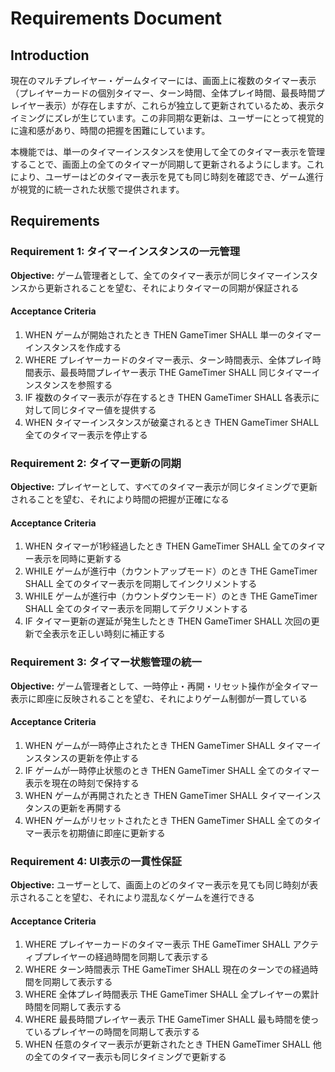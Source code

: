 # Requirements Document

## Introduction

現在のマルチプレイヤー・ゲームタイマーには、画面上に複数のタイマー表示（プレイヤーカードの個別タイマー、ターン時間、全体プレイ時間、最長時間プレイヤー表示）が存在しますが、これらが独立して更新されているため、表示タイミングにズレが生じています。この非同期な更新は、ユーザーにとって視覚的に違和感があり、時間の把握を困難にしています。

本機能では、単一のタイマーインスタンスを使用して全てのタイマー表示を管理することで、画面上の全てのタイマーが同期して更新されるようにします。これにより、ユーザーはどのタイマー表示を見ても同じ時刻を確認でき、ゲーム進行が視覚的に統一された状態で提供されます。

## Requirements

### Requirement 1: タイマーインスタンスの一元管理
**Objective:** ゲーム管理者として、全てのタイマー表示が同じタイマーインスタンスから更新されることを望む、それによりタイマーの同期が保証される

#### Acceptance Criteria

1. WHEN ゲームが開始されたとき THEN GameTimer SHALL 単一のタイマーインスタンスを作成する
2. WHERE プレイヤーカードのタイマー表示、ターン時間表示、全体プレイ時間表示、最長時間プレイヤー表示 THE GameTimer SHALL 同じタイマーインスタンスを参照する
3. IF 複数のタイマー表示が存在するとき THEN GameTimer SHALL 各表示に対して同じタイマー値を提供する
4. WHEN タイマーインスタンスが破棄されるとき THEN GameTimer SHALL 全てのタイマー表示を停止する

### Requirement 2: タイマー更新の同期
**Objective:** プレイヤーとして、すべてのタイマー表示が同じタイミングで更新されることを望む、それにより時間の把握が正確になる

#### Acceptance Criteria

1. WHEN タイマーが1秒経過したとき THEN GameTimer SHALL 全てのタイマー表示を同時に更新する
2. WHILE ゲームが進行中（カウントアップモード）のとき THE GameTimer SHALL 全てのタイマー表示を同期してインクリメントする
3. WHILE ゲームが進行中（カウントダウンモード）のとき THE GameTimer SHALL 全てのタイマー表示を同期してデクリメントする
4. IF タイマー更新の遅延が発生したとき THEN GameTimer SHALL 次回の更新で全表示を正しい時刻に補正する

### Requirement 3: タイマー状態管理の統一
**Objective:** ゲーム管理者として、一時停止・再開・リセット操作が全タイマー表示に即座に反映されることを望む、それによりゲーム制御が一貫している

#### Acceptance Criteria

1. WHEN ゲームが一時停止されたとき THEN GameTimer SHALL タイマーインスタンスの更新を停止する
2. IF ゲームが一時停止状態のとき THEN GameTimer SHALL 全てのタイマー表示を現在の時刻で保持する
3. WHEN ゲームが再開されたとき THEN GameTimer SHALL タイマーインスタンスの更新を再開する
4. WHEN ゲームがリセットされたとき THEN GameTimer SHALL 全てのタイマー表示を初期値に即座に更新する

### Requirement 4: UI表示の一貫性保証
**Objective:** ユーザーとして、画面上のどのタイマー表示を見ても同じ時刻が表示されることを望む、それにより混乱なくゲームを進行できる

#### Acceptance Criteria

1. WHERE プレイヤーカードのタイマー表示 THE GameTimer SHALL アクティブプレイヤーの経過時間を同期して表示する
2. WHERE ターン時間表示 THE GameTimer SHALL 現在のターンでの経過時間を同期して表示する
3. WHERE 全体プレイ時間表示 THE GameTimer SHALL 全プレイヤーの累計時間を同期して表示する
4. WHERE 最長時間プレイヤー表示 THE GameTimer SHALL 最も時間を使っているプレイヤーの時間を同期して表示する
5. WHEN 任意のタイマー表示が更新されたとき THEN GameTimer SHALL 他の全てのタイマー表示も同じタイミングで更新する
